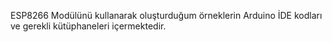 ESP8266 Modülünü kullanarak oluşturduğum örneklerin Arduino İDE kodları ve gerekli kütüphaneleri içermektedir.
